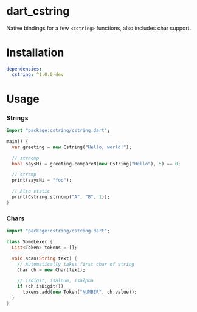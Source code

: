 # dart_cstring
Native bindings for a few `<cstring>` functions, also includes char support.

# Installation

```yaml
dependencies:
  cstring: ^1.0.0-dev
```

# Usage

### Strings

```dart
import "package:cstring/cstring.dart";

main() {
  var greeting = new Cstring("Hello, world!");

  // strncmp
  bool saysHi = greeting.compareN(new Cstring("Hello"), 5) == 0;

  // strcmp
  print(saysHi = "foo");

  // Also static
  print(Cstring.strncmp("A", "B", 1));
}
```

### Chars

```dart
import "package:cstring/cstring.dart";

class SomeLexer {
  List<Token> tokens = [];

  void scan(String text) {
    // Automatically takes first char of string
    Char ch = new Char(text);

    // isdigit, isalnum, isalpha
    if (ch.isDigit())
      tokens.add(new Token("NUMBER", ch.value));
  }
}
```
